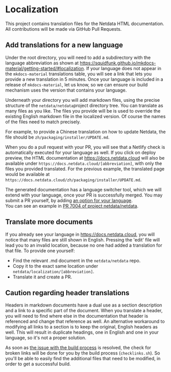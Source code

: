# Localization

This project contains translation files for the Netdata HTML documentation. 
All contributions will be made via GitHub Pull Requests.

## Add translations for a new language

Under the root directory, you will need to add a subdirectory with the language abbreviation as shown at https://squidfunk.github.io/mkdocs-material/getting-started/#localization. If your language does not appear in the `mkdocs-material` translations table, you will see a link that lets you provide a new translation in 5 minutes. Once your language is included in a release of `mkdocs-material`, let us know, so we can ensure our build mechanism uses the version that contains your language.

Underneath your directory you will add markdown files, using the precise structure of the `netdata/netdata`project directory tree. You can translate as many files as you like. The files you provide will be is used to override the existing English markdown file in the localized version. Of course the names of the files need to match precisely. 

For example, to provide a Chinese translation on how to update Netdata, the file should be `zh/packaging/installer/UPDATE.md`.

When you do a pull request with your PR, you will see that a Netlify check is automatically executed for your language as well.  If you click on deploy preview, the HTML documentation at https://docs.netdata.cloud will also be available under `https://docs.netdata.cloud/[abbreviation]`, with only the files you provided translated. For the previous example, the translated page would be available at `https://docs.netdata.cloud/zh/packaging/installer/UPDATE.md`. 

The generated documentation has a language switcher tool, which we will extend with your language, once your PR is successfully merged. 
You may submit a PR yourself, by adding [an option for your language](https://github.com/netdata/netdata/blob/master/docs/generator/custom/themes/material/partials/header.html#L95).   
You can see an example in [PR 7004 of project netdata/netdata](https://github.com/netdata/netdata/pull/7004).

## Translate more documents

If you already see your language in https://docs.netdata.cloud, you will notice that many files are still shown in English. Pressing the 'edit' file will lead you to an invalid location, because no one had added a translation for that file. To provide one yourself:
- Find the relevant .md document in the `netdata/netdata` repo.
- Copy it to the exact same location under `netdata/localization/[abbreviation]`.
- Translate it and create a PR.

## Caution regarding header translations

Headers in markdown documents have a dual use as a section description and a link to a specific part of the document. 
When you translate a header, you will need to find where else in the documentation that header is referenced and change 
that reference as well. 
An alternative workaround to modifying all links to a section is to keep the original, English headers as well. 
This will result in duplicate headings, one in English and one in your language, so it's not a proper solution. 

As soon as [the issue with the build process](https://github.com/netdata/localization/issues/17) is resolved, the check 
for broken links will be done for you by the build process (`checklinks.sh`). 
So you'll be able to easily find the additional files that need to be modified, in order to get a successful build.
